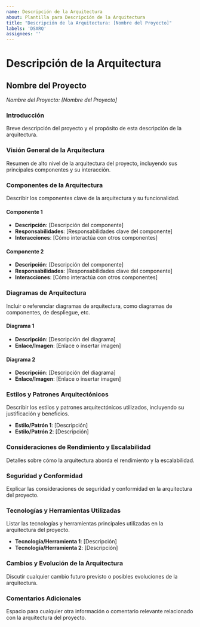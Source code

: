 ```yaml
---
name: Descripción de la Arquitectura
about: Plantilla para Descripción de la Arquitectura
title: "Descripción de la Arquitectura: [Nombre del Proyecto]"
labels: 'DSARQ'
assignees: ''
---
```


# Descripción de la Arquitectura

## Nombre del Proyecto
*Nombre del Proyecto: [Nombre del Proyecto]*

### Introducción
Breve descripción del proyecto y el propósito de esta descripción de la arquitectura.

### Visión General de la Arquitectura
Resumen de alto nivel de la arquitectura del proyecto, incluyendo sus principales componentes y su interacción.

### Componentes de la Arquitectura
Describir los componentes clave de la arquitectura y su funcionalidad.

#### Componente 1
- **Descripción**: [Descripción del componente]
- **Responsabilidades**: [Responsabilidades clave del componente]
- **Interacciones**: [Cómo interactúa con otros componentes]

#### Componente 2
- **Descripción**: [Descripción del componente]
- **Responsabilidades**: [Responsabilidades clave del componente]
- **Interacciones**: [Cómo interactúa con otros componentes]

### Diagramas de Arquitectura
Incluir o referenciar diagramas de arquitectura, como diagramas de componentes, de despliegue, etc.

#### Diagrama 1
- **Descripción**: [Descripción del diagrama]
- **Enlace/Imagen**: [Enlace o insertar imagen]

#### Diagrama 2
- **Descripción**: [Descripción del diagrama]
- **Enlace/Imagen**: [Enlace o insertar imagen]

### Estilos y Patrones Arquitectónicos
Describir los estilos y patrones arquitectónicos utilizados, incluyendo su justificación y beneficios.

- **Estilo/Patrón 1**: [Descripción]
- **Estilo/Patrón 2**: [Descripción]

### Consideraciones de Rendimiento y Escalabilidad
Detalles sobre cómo la arquitectura aborda el rendimiento y la escalabilidad.

### Seguridad y Conformidad
Explicar las consideraciones de seguridad y conformidad en la arquitectura del proyecto.

### Tecnologías y Herramientas Utilizadas
Listar las tecnologías y herramientas principales utilizadas en la arquitectura del proyecto.

- **Tecnología/Herramienta 1**: [Descripción]
- **Tecnología/Herramienta 2**: [Descripción]

### Cambios y Evolución de la Arquitectura
Discutir cualquier cambio futuro previsto o posibles evoluciones de la arquitectura.

### Comentarios Adicionales
Espacio para cualquier otra información o comentario relevante relacionado con la arquitectura del proyecto.

